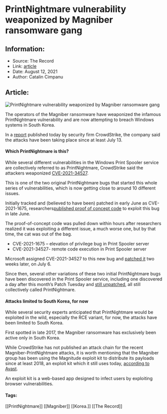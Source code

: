 # PrintNightmare vulnerability weaponized by Magniber ransomware gang
### 

## Information:
+ Source: The Record
+ Link: [article](https://therecord.media/printnightmare-vulnerability-weaponized-by-magniber-ransomware-gang/)
+ Date: August 12, 2021
+ Author: Catalin Cimpanu


## Article:
![PrintNightmare vulnerability weaponized by Magniber ransomware gang](https://therecord.media/wp-content/uploads/2021/07/printer.png)

The operators of the Magniber ransomware have weaponized the infamous PrintNightmare vulnerability and are now attempting to breach Windows systems in South Korea.


In a [report](https://www.crowdstrike.com/blog/magniber-ransomware-caught-using-printnightmare-vulnerability/) published today by security firm CrowdStrike, the company said the attacks have been taking place since at least July 13.


#### Which PrintNightmare is this?


While several different vulnerabilities in the Windows Print Spooler service are collectively referred to as PrintNightmare, CrowdStrike said the attackers weaponized [CVE-2021-34527](https://msrc.microsoft.com/update-guide/vulnerability/CVE-2021-34527).


This is one of the two original PrintNightmare bugs that started this whole series of vulnerabilities, which is now getting close to around 10 different issues.


Initially tracked and (believed to have been) patched in early June as CVE-2021-1675, researchers[published proof of concept code](https://therecord.media/poc-released-for-dangerous-windows-printnightmare-bug/) to exploit this bug in late June.


The proof-of-concept code was pulled down within hours after researchers realized it was exploiting a different issue, a much worse one, but by that time, the cat was out of the bag.


* CVE-2021-1675 – elevation of privilege bug in Print Spooler server
* CVE-2021-34527- remote code execution in Print Spooler server


Microsoft assigned CVE-2021-34527 to this new bug and [patched it](https://therecord.media/microsoft-releases-out-of-band-fix-for-printnightmare-vulnerability/) two weeks later, on July 6.


Since then, several other variations of these two initial PrintNightmare bugs have been discovered in the Print Spooler service, including one discovered a day after this month’s Patch Tuesday and [still unpatched](https://msrc.microsoft.com/update-guide/vulnerability/CVE-2021-36958), all still collectively called PrintNightmare.


#### Attacks limited to South Korea, for now


While several security experts anticipated that PrintNightmare would be exploited in the wild, especially the RCE variant, for now, the attacks have been limited to South Korea.


First spotted in late 2017, the Magniber ransomware has exclusively been active only in South Korea.


While CrowdStrike has not published an attack chain for the recent Magniber-PrintNightmare attacks, it is worth mentioning that the Magniber group has been using the Magnitude exploit kit to distribute its payloads since at least 2018, an exploit kit which it still uses today, [according to Avast](https://decoded.avast.io/janvojtesek/magnitude-exploit-kit-still-alive-and-kicking/).


An exploit kit is a web-based app designed to infect users by exploiting browser vulnerabilities.





#### Tags:
[[PrintNightmare]] [[Magniber]] [[Korea.]] [[The Record]]
